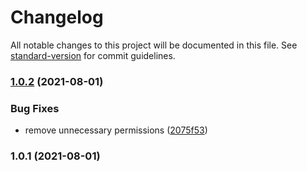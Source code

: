 # Changelog

All notable changes to this project will be documented in this file. See [standard-version](https://github.com/conventional-changelog/standard-version) for commit guidelines.

### [1.0.2](https://github.com/pdcmoreira/wrc-without-spoilers/compare/v1.0.1...v1.0.2) (2021-08-01)


### Bug Fixes

* remove unnecessary permissions ([2075f53](https://github.com/pdcmoreira/wrc-without-spoilers/commit/2075f53b35f8d74e5bf606638a337150faa8efa7))

### 1.0.1 (2021-08-01)

